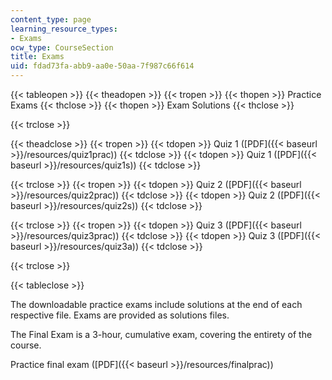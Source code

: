 ```yaml
---
content_type: page
learning_resource_types:
- Exams
ocw_type: CourseSection
title: Exams
uid: fdad73fa-abb9-aa0e-50aa-7f987c66f614
---
```


{{< tableopen >}}
{{< theadopen >}}
{{< tropen >}}
{{< thopen >}}
Practice Exams
{{< thclose >}}
{{< thopen >}}
Exam Solutions
{{< thclose >}}

{{< trclose >}}

{{< theadclose >}}
{{< tropen >}}
{{< tdopen >}}
Quiz 1 ([PDF]({{< baseurl >}}/resources/quiz1prac))
{{< tdclose >}}
{{< tdopen >}}
Quiz 1 ([PDF]({{< baseurl >}}/resources/quiz1s))
{{< tdclose >}}

{{< trclose >}}
{{< tropen >}}
{{< tdopen >}}
Quiz 2 ([PDF]({{< baseurl >}}/resources/quiz2prac))
{{< tdclose >}}
{{< tdopen >}}
Quiz 2 ([PDF]({{< baseurl >}}/resources/quiz2s))
{{< tdclose >}}

{{< trclose >}}
{{< tropen >}}
{{< tdopen >}}
Quiz 3 ([PDF]({{< baseurl >}}/resources/quiz3prac))
{{< tdclose >}}
{{< tdopen >}}
Quiz 3 ([PDF]({{< baseurl >}}/resources/quiz3a))
{{< tdclose >}}

{{< trclose >}}

{{< tableclose >}}

The downloadable practice exams include solutions at the end of each respective file. Exams are provided as solutions files.

The Final Exam is a 3-hour, cumulative exam, covering the entirety of the course.

Practice final exam ([PDF]({{< baseurl >}}/resources/finalprac))